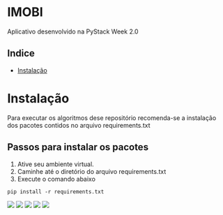 # IMOBI
Aplicativo desenvolvido na PyStack Week 2.0

## Indice
* [Instalação](#Instalação)

# Instalação
Para executar os algoritmos dese repositório recomenda-se a 
instalação dos pacotes contidos no arquivo requirements.txt

## Passos para instalar os pacotes

1. Ative seu ambiente virtual.
2. Caminhe até o diretório do arquivo requirements.txt
3. Execute o comando abaixo

```
pip install -r requirements.txt
```

![]('login.png')
![]('cadastro.png')
![]('home.png')
![]('imovel.png')
![]('agendamentos.png')